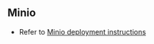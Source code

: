 ## Minio

- Refer to [Minio deployment instructions](https://docs.openg2p.org/deployment/external-components-setup/minio-deployment)
